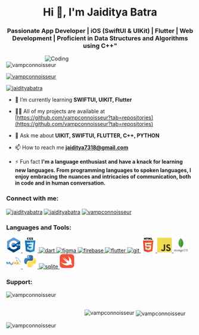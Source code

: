 <h1 align="center">Hi 👋, I'm Jaiditya Batra</h1>
<h3 align="center">Passionate App Developer | iOS (SwiftUI & UIKit) | Flutter | Web Development | Proficient in Data Structures and Algorithms using C++"</h3>
<img align="right" alt="Coding" width="400" src="[[[https://giphy.com/embed/4Zgy9QqzWU8C3ugvCa](https://www.google.com/url?sa=i&url=https%3A%2F%2Fsteamcommunity.com%2Fsharedfiles%2Ffiledetails%2F%3Fid%3D2217383700&psig=AOvVaw3PUeHSfIU_WBC-PulSO0HO&ust=1687421910176000&source=images&cd=vfe&ved=0CBEQjRxqFwoTCNCF7s720_8CFQAAAAAdAAAAABAF)](https://steamuserimages-a.akamaihd.net/ugc/1631947648964785474/81CBA15178466DD47195A239232202E78987B714/?imw=637&imh=358&ima=fit&impolicy=Letterbox&imcolor=%23000000&letterbox=true)](https://camo.githubusercontent.com/5ddf73ad3a205111cf8c686f687fc216c2946a75005718c8da5b837ad9de78c9/68747470733a2f2f7468756d62732e6766796361742e636f6d2f4576696c4e657874446576696c666973682d736d616c6c2e676966)">

<p align="left"> <img src="https://komarev.com/ghpvc/?username=vampconnoisseur&label=Profile%20views&color=0e75b6&style=flat" alt="vampconnoisseur" /> </p>

<p align="left"> <a href="https://github.com/ryo-ma/github-profile-trophy"><img src="https://github-profile-trophy.vercel.app/?username=vampconnoisseur" alt="vampconnoisseur" /></a> </p>

<p align="left"> <a href="https://twitter.com/jaidityabatra" target="blank"><img src="https://img.shields.io/twitter/follow/jaidityabatra?logo=twitter&style=for-the-badge" alt="jaidityabatra" /></a> </p>

- 🌱 I’m currently learning **SWIFTUI, UIKIT, Flutter**

- 👨‍💻 All of my projects are available at [https://github.com/vampconnoisseur?tab=repositories](https://github.com/vampconnoisseur?tab=repositories)

- 💬 Ask me about **UIKIT, SWIFTUI, FLUTTER, C++, PYTHON**

- 📫 How to reach me **jaiditya7318@gmail.com**

- ⚡ Fun fact **I'm a language enthusiast and have a knack for learning new languages. From programming languages to spoken languages, I enjoy embracing the nuances and intricacies of communication, both in code and in human conversation.**

<h3 align="left">Connect with me:</h3>
<p align="left">
<a href="https://twitter.com/jaidityabatra" target="blank"><img align="center" src="https://raw.githubusercontent.com/rahuldkjain/github-profile-readme-generator/master/src/images/icons/Social/twitter.svg" alt="jaidityabatra" height="30" width="40" /></a>
<a href="https://linkedin.com/in/jaidityabatra" target="blank"><img align="center" src="https://raw.githubusercontent.com/rahuldkjain/github-profile-readme-generator/master/src/images/icons/Social/linked-in-alt.svg" alt="jaidityabatra" height="30" width="40" /></a>
<a href="https://instagram.com/vampconnoisseur" target="blank"><img align="center" src="https://raw.githubusercontent.com/rahuldkjain/github-profile-readme-generator/master/src/images/icons/Social/instagram.svg" alt="vampconnoisseur" height="30" width="40" /></a>
</p>

<h3 align="left">Languages and Tools:</h3>
<p align="left"> <a href="https://www.w3schools.com/cpp/" target="_blank" rel="noreferrer"> <img src="https://raw.githubusercontent.com/devicons/devicon/master/icons/cplusplus/cplusplus-original.svg" alt="cplusplus" width="40" height="40"/> </a> <a href="https://www.w3schools.com/css/" target="_blank" rel="noreferrer"> <img src="https://raw.githubusercontent.com/devicons/devicon/master/icons/css3/css3-original-wordmark.svg" alt="css3" width="40" height="40"/> </a> <a href="https://dart.dev" target="_blank" rel="noreferrer"> <img src="https://www.vectorlogo.zone/logos/dartlang/dartlang-icon.svg" alt="dart" width="40" height="40"/> </a> <a href="https://www.figma.com/" target="_blank" rel="noreferrer"> <img src="https://www.vectorlogo.zone/logos/figma/figma-icon.svg" alt="figma" width="40" height="40"/> </a> <a href="https://firebase.google.com/" target="_blank" rel="noreferrer"> <img src="https://www.vectorlogo.zone/logos/firebase/firebase-icon.svg" alt="firebase" width="40" height="40"/> </a> <a href="https://flutter.dev" target="_blank" rel="noreferrer"> <img src="https://www.vectorlogo.zone/logos/flutterio/flutterio-icon.svg" alt="flutter" width="40" height="40"/> </a> <a href="https://git-scm.com/" target="_blank" rel="noreferrer"> <img src="https://www.vectorlogo.zone/logos/git-scm/git-scm-icon.svg" alt="git" width="40" height="40"/> </a> <a href="https://www.w3.org/html/" target="_blank" rel="noreferrer"> <img src="https://raw.githubusercontent.com/devicons/devicon/master/icons/html5/html5-original-wordmark.svg" alt="html5" width="40" height="40"/> </a> <a href="https://developer.mozilla.org/en-US/docs/Web/JavaScript" target="_blank" rel="noreferrer"> <img src="https://raw.githubusercontent.com/devicons/devicon/master/icons/javascript/javascript-original.svg" alt="javascript" width="40" height="40"/> </a> <a href="https://www.mongodb.com/" target="_blank" rel="noreferrer"> <img src="https://raw.githubusercontent.com/devicons/devicon/master/icons/mongodb/mongodb-original-wordmark.svg" alt="mongodb" width="40" height="40"/> </a> <a href="https://www.mysql.com/" target="_blank" rel="noreferrer"> <img src="https://raw.githubusercontent.com/devicons/devicon/master/icons/mysql/mysql-original-wordmark.svg" alt="mysql" width="40" height="40"/> </a> <a href="https://www.python.org" target="_blank" rel="noreferrer"> <img src="https://raw.githubusercontent.com/devicons/devicon/master/icons/python/python-original.svg" alt="python" width="40" height="40"/> </a> <a href="https://www.sqlite.org/" target="_blank" rel="noreferrer"> <img src="https://www.vectorlogo.zone/logos/sqlite/sqlite-icon.svg" alt="sqlite" width="40" height="40"/> </a> <a href="https://developer.apple.com/swift/" target="_blank" rel="noreferrer"> <img src="https://raw.githubusercontent.com/devicons/devicon/master/icons/swift/swift-original.svg" alt="swift" width="40" height="40"/> </a> </p>

<h3 align="left">Support:</h3>
<p><a href="https://www.buymeacoffee.com/vampconnoisseur"> <img align="left" src="https://cdn.buymeacoffee.com/buttons/v2/default-yellow.png" height="50" width="210" alt="vampconnoisseur" /></a></p><br><br>

<p><img align="left" src="https://github-readme-stats.vercel.app/api/top-langs?username=vampconnoisseur&show_icons=true&locale=en&layout=compact" alt="vampconnoisseur" /></p>

<p>&nbsp;<img align="center" src="https://github-readme-stats.vercel.app/api?username=vampconnoisseur&show_icons=true&locale=en" alt="vampconnoisseur" /></p>

<p><img align="center" src="https://github-readme-streak-stats.herokuapp.com/?user=vampconnoisseur&" alt="vampconnoisseur" /></p>
